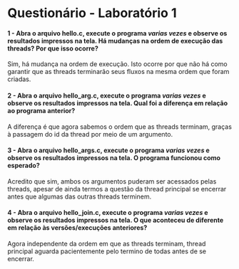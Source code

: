 # Questionário - Laboratório 1

#### 1 - Abra o arquivo **hello.c**, execute o programa *varias vezes* e observe os resultados impressos na tela. **Há mudanças na ordem de execução das threads? Por que isso ocorre?**
Sim, há mudança na ordem de execução. Isto ocorre por que não há como garantir que as threads terminarão seus fluxos na mesma ordem que foram criadas.

#### 2 - Abra o arquivo **hello_arg.c**, execute o programa *varias vezes* e observe os resultados impressos na tela. **Qual foi a diferença em relação ao programa anterior?**
A diferença é que agora sabemos o ordem que as threads terminam, graças à passagem do id da thread por meio de um argumento.

#### 3 - Abra o arquivo **hello_args.c**, execute o programa *varias vezes* e observe os resultados impressos na tela. **O programa funcionou como esperado?**
Acredito que sim, ambos os argumentos puderam ser acessados pelas threads, apesar de ainda termos a questão da thread principal se encerrar antes que algumas das outras threads terminem.

#### 4 - Abra o arquivo **hello_join.c**, execute o programa *varias vezes* e observe os resultados impressos na tela. **O que aconteceu de diferente em relação às versões/execuções anteriores?**
Agora independente da ordem em que as threads terminam, thread principal aguarda pacientemente pelo termino de todas antes de se encerrar.
